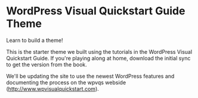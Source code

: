 # WordPress Visual Quickstart Guide Theme
Learn to build a theme!

This is the starter theme we built using the tutorials in the WordPress Visual Quickstart Guide. If you're playing along at home, download the initial sync to get the version from the book. 

We'll be updating the site to use the newest WordPress features and documenting the process on the wpvqs webside (http://www.wpvisualquickstart.com).
